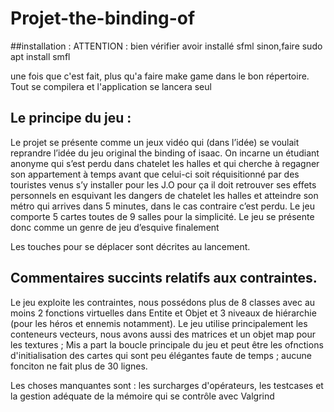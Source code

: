 # Projet-the-binding-of
##installation :
ATTENTION : bien vérifier avoir installé sfml 
sinon,faire sudo apt install smfl

une fois que c'est fait, plus qu'a faire make game dans le bon répertoire. Tout se compilera et l'application se lancera seul

## Le principe du jeu :
Le projet se présente comme un jeux vidéo qui (dans l’idée) se voulait reprandre l’idée du jeu original the
binding of isaac.
On incarne un étudiant anonyme qui s’est perdu dans chatelet les halles et qui cherche à regagner son
appartement à temps avant que celui-ci soit réquisitionné par des touristes venus s’y installer pour les J.O
pour ça il doit retrouver ses effets personnels en esquivant les dangers de chatelet les halles et atteindre
son métro qui arrives dans 5 minutes, dans le cas contraire c’est perdu.
Le jeu comporte 5 cartes toutes de 9 salles pour la simplicité. Le jeu se présente donc comme un genre de
jeu d’esquive finalement

Les touches pour se déplacer sont décrites au lancement.

## Commentaires succints relatifs aux contraintes.
Le jeu exploite les contraintes, nous possédons plus de 8 classes avec au moins 2 fonctions virtuelles dans Entite et Objet et 3 niveaux de hiérarchie (pour les héros et ennemis notamment). Le jeu utilise principalement les conteneurs vecteurs, nous avons aussi des matrices et un objet map pour les textures ;
Mis a part la boucle principale du jeu et peut être les ofnctions d'initialisation des cartes qui sont peu élégantes faute de temps ; aucune fonciton ne fait plus de 30 lignes.

Les choses manquantes sont : les surcharges d'opérateurs, les testcases et la gestion adéquate de la mémoire qui se contrôle avec Valgrind
